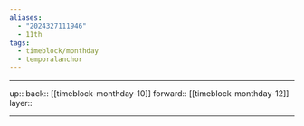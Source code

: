 ```yaml
---
aliases:
  - "2024327111946"
  - 11th
tags:
  - timeblock/monthday
  - temporalanchor
---
```




***

up:: 
back:: [[timeblock-monthday-10]]
forward:: [[timeblock-monthday-12]]
layer:: 

***

